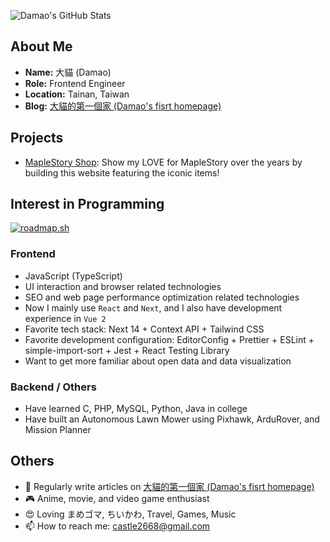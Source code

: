 ![Damao's GitHub Stats](https://github-readme-stats.vercel.app/api?username=castle2668&theme=react)

## About Me

* **Name:** 大貓 (Damao)
* **Role:** Frontend Engineer
* **Location:** Tainan, Taiwan
* **Blog:** [大貓的第一個家 (Damao's fisrt homepage)](https://www.damao.dev)

## Projects

* [MapleStory Shop](https://castle2668.github.io/maplestory-shop/): Show my LOVE for MapleStory over the years by building this website featuring the iconic items!

## Interest in Programming

[![roadmap.sh](https://api.roadmap.sh/v1-badge/wide/65fbda486deb533d6e0244c9?variant=dark)](https://roadmap.sh)

### Frontend

* JavaScript (TypeScript)
* UI interaction and browser related technologies
* SEO and web page performance optimization related technologies
* Now I mainly use `React` and `Next`, and I also have development experience in `Vue 2`
* Favorite tech stack: Next 14 + Context API + Tailwind CSS
* Favorite development configuration: EditorConfig + Prettier + ESLint + simple-import-sort + Jest + React Testing Library
* Want to get more familiar about open data and data visualization

### Backend / Others

* Have learned C, PHP, MySQL, Python, Java in college
* Have built an Autonomous Lawn Mower using Pixhawk, ArduRover, and Mission Planner
  
## Others

* 📝 Regularly write articles on [大貓的第一個家 (Damao's fisrt homepage)](https://www.damao.dev)
* 🎮 Anime, movie, and video game enthusiast
* 😍 Loving まめゴマ, ちいかわ, Travel, Games, Music
* 📫 How to reach me: castle2668@gmail.com
